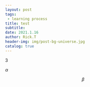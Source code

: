 ```yaml
---
layout: post
tags: 
 - learning process
title: test
subtitle: 
date: 2021.1.16
author: Rick.T
header-img: img/post-bg-universe.jpg
catalog: true
---
```


<head>
<script id="MathJax-script" async src="https://cdn.jsdelivr.net/npm/mathjax@3/es5/tex-mml-chtml.js"></script>
</head>

3

$\alpha$

$$
\beta
$$
